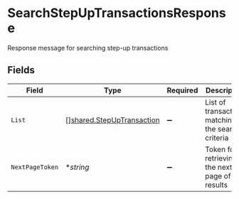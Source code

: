 # SearchStepUpTransactionsResponse

Response message for searching step-up transactions


## Fields

| Field                                                                         | Type                                                                          | Required                                                                      | Description                                                                   |
| ----------------------------------------------------------------------------- | ----------------------------------------------------------------------------- | ----------------------------------------------------------------------------- | ----------------------------------------------------------------------------- |
| `List`                                                                        | [][shared.StepUpTransaction](../../../pkg/models/shared/stepuptransaction.md) | :heavy_minus_sign:                                                            | List of transactions matching the search criteria                             |
| `NextPageToken`                                                               | **string*                                                                     | :heavy_minus_sign:                                                            | Token for retrieving the next page of results                                 |